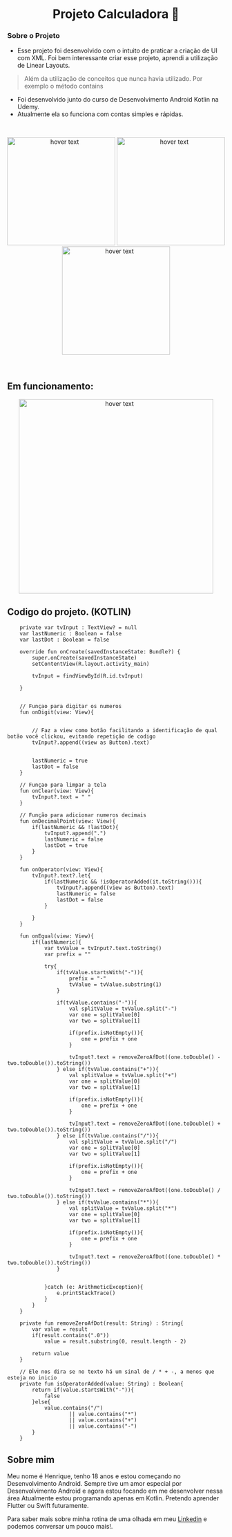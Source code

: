 <h1 align="center">Projeto Calculadora 📱</h1>

### Sobre o Projeto

- Esse projeto foi desenvolvido com o intuito de praticar a criação de UI com XML. Foi bem interessante criar esse projeto, aprendi a utilização de Linear Layouts.
> Além da utilização de conceitos que nunca havia utilizado. Por exemplo o método contains
- Foi desenvolvido junto do curso de Desenvolvimento Android Kotlin na Udemy.
- Atualmente ela so funciona com contas simples e rápidas.


<br>


<p align="center">
  <img src="https://github.com/Henriquegcosta/Henriquegcosta/blob/main/images/ImageCalc1.jpeg" width="250" title="hover text">
  <img src="https://github.com/Henriquegcosta/Henriquegcosta/blob/main/images/ImageCalc2.jpeg" width="250" title="hover text">
  <img src="https://github.com/Henriquegcosta/Henriquegcosta/blob/main/images/ImageCalc3.jpeg" width="250" title="hover text">
</p>


<br>


## Em funcionamento:

<p align="center">
<img src="https://github.com/Henriquegcosta/Henriquegcosta/blob/main/images/CalculadoraGif.gif" width="450" title="hover text">
</p>

## Codigo do projeto. **(KOTLIN)**

``` 
    private var tvInput : TextView? = null
    var lastNumeric : Boolean = false
    var lastDot : Boolean = false

    override fun onCreate(savedInstanceState: Bundle?) {
        super.onCreate(savedInstanceState)
        setContentView(R.layout.activity_main)

        tvInput = findViewById(R.id.tvInput)

    }


    // Funçao para digitar os numeros
    fun onDigit(view: View){


        // Faz a view como botão facilitando a identificação de qual botão você clickou, evitando repetição de codigo
        tvInput?.append((view as Button).text)


        lastNumeric = true
        lastDot = false
    }

    // Funçao para limpar a tela
    fun onClear(view: View){
        tvInput?.text = " "
    }

    // Função para adicionar numeros decimais
    fun onDecimalPoint(view: View){
        if(lastNumeric && !lastDot){
            tvInput?.append(".")
            lastNumeric = false
            lastDot = true
        }
    }

    fun onOperator(view: View){
        tvInput?.text?.let{
            if(lastNumeric && !isOperatorAdded(it.toString())){
                tvInput?.append((view as Button).text)
                lastNumeric = false
                lastDot = false
            }

        }
    }

    fun onEqual(view: View){
        if(lastNumeric){
            var tvValue = tvInput?.text.toString()
            var prefix = ""

            try{
                if(tvValue.startsWith("-")){
                    prefix = "-"
                    tvValue = tvValue.substring(1)
                }

                if(tvValue.contains("-")){
                    val splitValue = tvValue.split("-")
                    var one = splitValue[0]
                    var two = splitValue[1]

                    if(prefix.isNotEmpty()){
                        one = prefix + one
                    }

                    tvInput?.text = removeZeroAfDot((one.toDouble() - two.toDouble()).toString())
                } else if(tvValue.contains("+")){
                    val splitValue = tvValue.split("+")
                    var one = splitValue[0]
                    var two = splitValue[1]

                    if(prefix.isNotEmpty()){
                        one = prefix + one
                    }

                    tvInput?.text = removeZeroAfDot((one.toDouble() + two.toDouble()).toString())
                } else if(tvValue.contains("/")){
                    val splitValue = tvValue.split("/")
                    var one = splitValue[0]
                    var two = splitValue[1]

                    if(prefix.isNotEmpty()){
                        one = prefix + one
                    }

                    tvInput?.text = removeZeroAfDot((one.toDouble() / two.toDouble()).toString())
                } else if(tvValue.contains("*")){
                    val splitValue = tvValue.split("*")
                    var one = splitValue[0]
                    var two = splitValue[1]

                    if(prefix.isNotEmpty()){
                        one = prefix + one
                    }

                    tvInput?.text = removeZeroAfDot((one.toDouble() * two.toDouble()).toString())
                }


            }catch (e: ArithmeticException){
                e.printStackTrace()
            }
        }
    }

    private fun removeZeroAfDot(result: String) : String{
        var value = result
        if(result.contains(".0"))
            value = result.substring(0, result.length - 2)

        return value
    }

    // Ele nos dira se no texto há um sinal de / * + -, a menos que esteja no inicio
    private fun isOperatorAdded(value: String) : Boolean{
        return if(value.startsWith("-")){
            false
        }else{
            value.contains("/")
                    || value.contains("*")
                    || value.contains("+")
                    || value.contains("-")
        }
    }
```


## Sobre mim

Meu nome é Henrique, tenho 18 anos e estou começando no Desenvolvimento Android. Sempre tive um amor especial por Desenvolvimento Android e agora estou focando em me desenvolver nessa área
Atualmente estou programando apenas em Kotlin. Pretendo aprender Flutter ou Swift futuramente.

Para saber mais sobre minha rotina de uma olhada em meu [Linkedin](https://www.linkedin.com/in/henriquegcosta/) e podemos conversar um pouco mais!.
